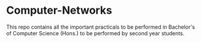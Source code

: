# Computer-Networks
This repo contains all the important practicals to be performed in Bachelor's of Computer Science (Hons.) to be performed by second year students.
